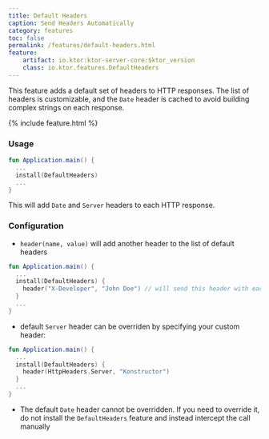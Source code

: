 ```yaml
---
title: Default Headers
caption: Send Headers Automatically
category: features
toc: false
permalink: /features/default-headers.html
feature:
    artifact: io.ktor:ktor-server-core:$ktor_version
    class: io.ktor.features.DefaultHeaders
---
```


This feature adds a default set of headers to HTTP responses. The list of headers is customizable, and the `Date` header is cached
to avoid building complex strings on each response.   

{% include feature.html %}

### Usage

```kotlin
fun Application.main() {
  ...
  install(DefaultHeaders)
  ...
}
```

This will add `Date` and `Server` headers to each HTTP response.

### Configuration
 
* `header(name, value)` will add another header to the list of default headers

```kotlin
fun Application.main() {
  ...
  install(DefaultHeaders) {
    header("X-Developer", "John Doe") // will send this header with each response
  }
  ...
}
```

* default `Server` header can be overriden by specifying your custom header:

```kotlin
fun Application.main() {
  ...
  install(DefaultHeaders) {
    header(HttpHeaders.Server, "Konstructor") 
  }
  ...
}
```

* The default `Date` header cannot be overridden. If you need to override it, do not install the `DefaultHeaders` feature and instead 
intercept the call manually 

